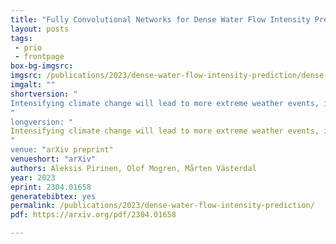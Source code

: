 ```yaml
---
title: "Fully Convolutional Networks for Dense Water Flow Intensity Prediction in Swedish Catchment Areas"
layout: posts
tags:
 - prio
 - frontpage
box-bg-imgsrc: 
imgsrc: /publications/2023/dense-water-flow-intensity-prediction/dense-water-flow-intensity-prediction.png
imgalt: ""
shortversion: "
Intensifying climate change will lead to more extreme weather events, including heavy rainfall and drought. Accurate stream flow prediction models which are adaptable and robust to new circumstances in a changing climate will be an important source of information for decisions on climate adaptation efforts, especially regarding mitigation of the risks of and damages associated with flooding. In this work we propose a machine learning-based approach for predicting water flow intensities in inland watercourses based on the physical characteristics of the catchment areas, obtained from geospatial data (including elevation and soil maps, as well as satellite imagery), in addition to temporal information about past rainfall quantities and temperature variations. We target the one-day-ahead regime, where a fully convolutional neural network model receives spatio-temporal inputs and predicts the water flow intensity in every coordinate of the spatial input for the subsequent day. To the best of our knowledge, we are the first to tackle the task of dense water flow intensity prediction; earlier works have considered predicting flow intensities at a sparse set of locations at a time. An extensive set of model evaluations and ablations are performed, which empirically justify our various design choices. Code and preprocessed data have been made publicly available at <a href="https://github.com/aleksispi/fcn-water-flow">this https URL</a>. 
"
longversion: "
Intensifying climate change will lead to more extreme weather events, including heavy rainfall and drought. Accurate stream flow prediction models which are adaptable and robust to new circumstances in a changing climate will be an important source of information for decisions on climate adaptation efforts, especially regarding mitigation of the risks of and damages associated with flooding. In this work we propose a machine learning-based approach for predicting water flow intensities in inland watercourses based on the physical characteristics of the catchment areas, obtained from geospatial data (including elevation and soil maps, as well as satellite imagery), in addition to temporal information about past rainfall quantities and temperature variations. We target the one-day-ahead regime, where a fully convolutional neural network model receives spatio-temporal inputs and predicts the water flow intensity in every coordinate of the spatial input for the subsequent day. To the best of our knowledge, we are the first to tackle the task of dense water flow intensity prediction; earlier works have considered predicting flow intensities at a sparse set of locations at a time. An extensive set of model evaluations and ablations are performed, which empirically justify our various design choices. Code and preprocessed data have been made publicly available at <a href="https://github.com/aleksispi/fcn-water-flow">this https URL</a>. 
"
venue: "arXiv preprint"
venueshort: "arXiv"
authors: Aleksis Pirinen, Olof Mogren, Mårten Västerdal
year: 2023
eprint: 2304.01658
generatebibtex: yes
permalink: /publications/2023/dense-water-flow-intensity-prediction/
pdf: https://arxiv.org/pdf/2304.01658

---
```


